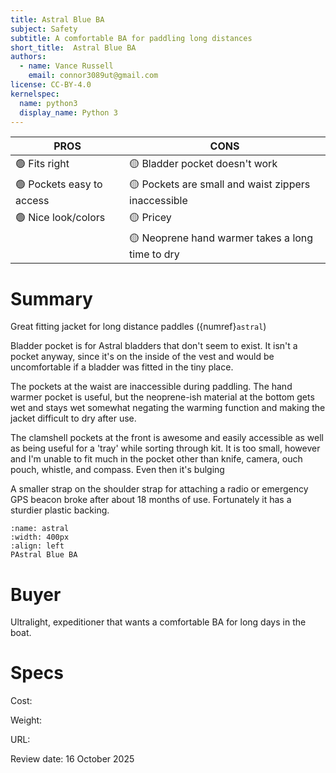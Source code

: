 ```yaml
---
title: Astral Blue BA
subject: Safety
subtitle: A comfortable BA for paddling long distances
short_title:  Astral Blue BA
authors:
  - name: Vance Russell
    email: connor3089ut@gmail.com
license: CC-BY-4.0
kernelspec:
  name: python3
  display_name: Python 3
---
```


| **PROS**    | **CONS**  |
|-------------------|-----------|
| 🟢 Fits right | 🟡 Bladder pocket doesn't work |
| 🟢 Pockets easy to access | 🟡 Pockets are small and waist zippers inaccessible |
| 🟢 Nice look/colors | 🟡 Pricey |
|  | 🟡 Neoprene hand warmer takes a long time to dry |


# Summary
Great fitting jacket for long distance paddles ({numref}`astral`)

Bladder pocket is for Astral bladders that don't seem to exist. It isn't a pocket anyway, since it's on the inside of the vest and would be uncomfortable if a bladder was fitted in the tiny place.

The pockets at the waist are inaccessible during paddling. The hand warmer pocket is useful, but the neoprene-ish material at the bottom gets wet and stays wet somewhat negating the warming function and making the jacket difficult to dry after use.

The clamshell pockets at the front is awesome and easily accessible as well as being useful for a 'tray' while sorting through kit. It is too small, however and I'm unable to fit much in the pocket other than knife, camera, ouch pouch, whistle, and compass. Even then it's bulging

A smaller strap on the shoulder strap for attaching a radio or emergency GPS beacon broke after about 18 months of use. Fortunately it has a sturdier plastic backing.

```{figure} ../../images/astral.png
:name: astral
:width: 400px
:align: left
PAstral Blue BA
```

# Buyer
Ultralight, expeditioner that wants a comfortable BA for long days in the boat.

# Specs
Cost: 

Weight: 

URL: 

Review date: 16 October 2025
